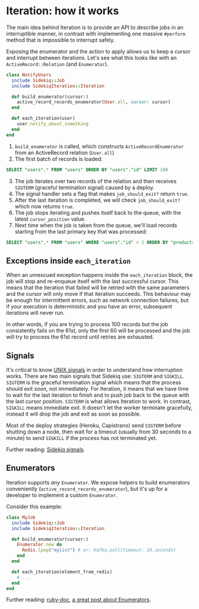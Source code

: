 # Iteration: how it works

The main idea behind Iteration is to provide an API to describe jobs in an interruptible manner, in contrast with implementing one massive `#perform` method that is impossible to interrupt safely.

Exposing the enumerator and the action to apply allows us to keep a cursor and interrupt between iterations. Let's see what this looks like with an `ActiveRecord::Relation` (and `Enumerator`).

```ruby
class NotifyUsers
  include Sidekiq::Job
  include SidekiqIteration::Iteration

  def build_enumerator(cursor:)
    active_record_records_enumerator(User.all, cursor: cursor)
  end

  def each_iteration(user)
    user.notify_about_something
  end
end
```

1. `build_enumerator` is called, which constructs `ActiveRecordEnumerator` from an ActiveRecord relation (`User.all`)
2. The first batch of records is loaded:

```sql
SELECT "users".* FROM "users" ORDER BY "users"."id" LIMIT 100
```

3. The job iterates over two records of the relation and then receives `SIGTERM` (graceful termination signal) caused by a deploy.
4. The signal handler sets a flag that makes `job_should_exit?` return `true`.
5. After the last iteration is completed, we will check `job_should_exit?` which now returns `true`.
6. The job stops iterating and pushes itself back to the queue, with the latest `cursor_position` value.
7. Next time when the job is taken from the queue, we'll load records starting from the last primary key that was processed:

```sql
SELECT "users".* FROM "users" WHERE "users"."id" > 2 ORDER BY "products"."id" LIMIT 100
```

## Exceptions inside `each_iteration`

When an unrescued exception happens inside the `each_iteration` block, the job will stop and re-enqueue itself with the last successful cursor. This means that the iteration that failed will be retried with the same parameters and the cursor will only move if that iteration succeeds. This behaviour may be enough for intermittent errors, such as network connection failures, but if your execution is deterministic and you have an error, subsequent iterations will never run.

In other words, if you are trying to process 100 records but the job consistently fails on the 61st, only the first 60 will be processed and the job will try to process the 61st record until retries are exhausted.

## Signals

It's critical to know [UNIX signals](https://www.tutorialspoint.com/unix/unix-signals-traps.htm) in order to understand how interruption works. There are two main signals that Sidekiq use: `SIGTERM` and `SIGKILL`. `SIGTERM` is the graceful termination signal which means that the process should exit _soon_, not immediately. For Iteration, it means that we have time to wait for the last iteration to finish and to push job back to the queue with the last cursor position.
`SIGTERM` is what allows Iteration to work. In contrast, `SIGKILL` means immediate exit. It doesn't let the worker terminate gracefully, instead it will drop the job and exit as soon as possible.

Most of the deploy strategies (Heroku, Capistrano) send `SIGTERM` before shutting down a node, then wait for a timeout (usually from 30 seconds to a minute) to send `SIGKILL` if the process has not terminated yet.

Further reading: [Sidekiq signals](https://github.com/mperham/sidekiq/wiki/Signals).

## Enumerators

Iteration supports _any_ `Enumerator`. We expose helpers to build enumerators conveniently (`active_record_records_enumerator`), but it's up for a developer to implement a custom `Enumerator`.

Consider this example:

```ruby
class MyJob
  include Sidekiq::Job
  include SidekiqIteration::Iteration

  def build_enumerator(cursor:)
    Enumerator.new do
      Redis.lpop("mylist") # or: Kafka.poll(timeout: 10.seconds)
    end
  end

  def each_iteration(element_from_redis)
    # ...
  end
end
```

Further reading: [ruby-doc](https://ruby-doc.org/core-3.1.2/Enumerator.html), [a great post about Enumerators](http://blog.arkency.com/2014/01/ruby-to-enum-for-enumerator/).
